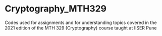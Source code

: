 # Cryptography_MTH329
Codes used for assignments and for understanding topics covered in the 2021 edition of the MTH 329 (Cryptography) course taught at IISER Pune
